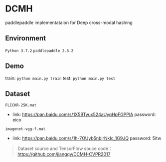 # DCMH

paddlepaddle implementataion for Deep cross-modal hashing

## Environment

`Python 3.7.2`
`paddlepaddle 2.5.2`

## Demo

train:
`python main.py train`
test:
`python main.py test`

## Dataset

`FLICKR-25K.mat` 

* link: https://pan.baidu.com/s/1X5BTyux524aUyqHpFGPPlA  password: eico

`imagenet-vgg-f.mat`

* link: https://pan.baidu.com/s/1h-7OUyb5nbjrNkIc_1G9JQ  password: 5itw

> Dataset source and TensorFlow souce code：https://github.com/jiangqy/DCMH-CVPR2017
